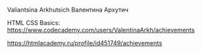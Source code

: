 Valiantsina Arkhutsich
Валентина Архутич

HTML CSS Basics: https://www.codecademy.com/users/ValentinaArkh/achievements

https://htmlacademy.ru/profile/id451749/achievements